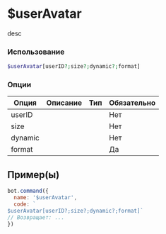 # $userAvatar
desc
### Использование
```php
$userAvatar[userID?;size?;dynamic?;format]
```

### Опции

| Опция | Описание | Тип | Обязательно |
|--------|-------------|------|----------|
| userID |  |  | Нет | 
| size |  |  | Нет | 
| dynamic |  |  | Нет |
| format |  |  | Да |
## Пример(ы)

```javascript
bot.command({
  name: '$userAvatar',
  code: `
$userAvatar[userID?;size?;dynamic?;format]`
// Возвращает: ...
})
```